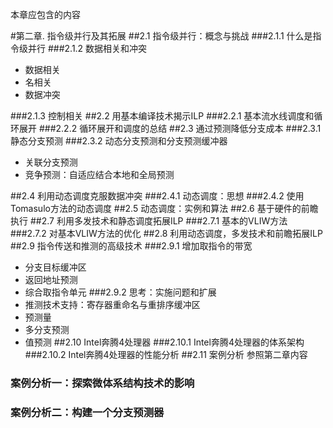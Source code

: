 本章应包含的内容

#第二章. 指令级并行及其拓展
##2.1 指令级并行：概念与挑战
###2.1.1 什么是指令级并行
###2.1.2 数据相关和冲突
- 数据相关
- 名相关
- 数据冲突

###2.1.3 控制相关 
##2.2 用基本编译技术揭示ILP
###2.2.1 基本流水线调度和循环展开
###2.2.2 循环展开和调度的总结
##2.3 通过预测降低分支成本
###2.3.1 静态分支预测
###2.3.2 动态分支预测和分支预测缓冲器

- 关联分支预测 
- 竞争预测：自适应结合本地和全局预测

##2.4 利用动态调度克服数据冲突
###2.4.1 动态调度：思想
###2.4.2 使用Tomasulo方法的动态调度
##2.5 动态调度：实例和算法
##2.6 基于硬件的前瞻执行
##2.7 利用多发技术和静态调度拓展ILP
###2.7.1 基本的VLIW方法
###2.7.2 对基本VLIW方法的优化
##2.8 利用动态调度，多发技术和前瞻拓展ILP
##2.9 指令传送和推测的高级技术
###2.9.1 增加取指令的带宽
- 分支目标缓冲区
- 返回地址预测
- 综合取指令单元
###2.9.2 思考：实施问题和扩展
- 推测技术支持：寄存器重命名与重排序缓冲区
- 预测量
- 多分支预测
- 值预测
##2.10 Intel奔腾4处理器
###2.10.1 Intel奔腾4处理器的体系架构
###2.10.2 Intel奔腾4处理器的性能分析
##2.11 案例分析 参照第二章内容
### 案例分析一：探索微体系结构技术的影响
### 案例分析二：构建一个分支预测器